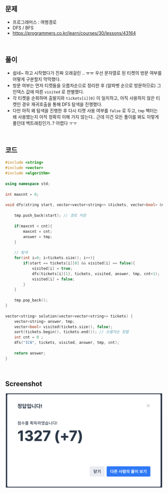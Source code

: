 ## 문제
- 프로그래머스 : 여행경로
- DFS / BFS
- https://programmers.co.kr/learn/courses/30/lessons/43164

<br/>

## 풀이
- 쉽네~ 하고 시작했다가 진짜 오래걸린 .. ㅠㅠ 우선 문자열로 된 티켓의 방문 여부를 어떻게 구분할지 막막했다.
- 방문 여부는 먼저 티켓들을 오름차순으로 정리한 후 (알파벳 순으로 방문하므로) 그 인덱스 값에 따른 `visited` 로 판별했다.
- 각 티켓을 순회하며 출발지와 `tickets[i][0]` 이 일치하고, 아직 사용하지 않은 티켓인 경우 재귀호출을 통해 DFS 탐색을 진행했다.
- 다만 아직 왜 탐색을 진행한 후 다시 티켓 사용 여부를   `false` 로 두고, `tmp` 벡터는 왜 사용했는지 아직 정확히 이해 가지 않는다.. 근데 이건 모든 풀이를 봐도 이렇게 풀던데 백트래킹인가..? 어렵다 ㅜㅜ


<br/>

## 코드

```c++
#include <string>
#include <vector>
#include <algorithm>

using namespace std;

int maxcnt = 0;

void dfs(string start, vector<vector<string>> &tickets, vector<bool> &visited, vector<string> &answer, vector<string> &tmp, int cnt){
    
    tmp.push_back(start); // 경로 저장
    
    if(maxcnt < cnt){
        maxcnt = cnt;
        answer = tmp;
    }
    
    // 탐색
    for(int i=0; i<tickets.size(); i++){
        if(start == tickets[i][0] && visited[i] == false){
            visited[i] = true;
            dfs(tickets[i][1], tickets, visited, answer, tmp, cnt+1);
            visited[i] = false;
        }
    }
    
    tmp.pop_back();
}

vector<string> solution(vector<vector<string>> tickets) {
    vector<string> answer, tmp;
    vector<bool> visited(tickets.size(), false);
    sort(tickets.begin(), tickets.end()); // 오름차순 정렬
    int cnt = 0 ;
    dfs("ICN", tickets, visited, answer, tmp, cnt);
    
    return answer;
}
```
<br/>

## Screenshot

<p align="center"><img src="./screenshots/prog_여행경로.png" width="500"></p>

